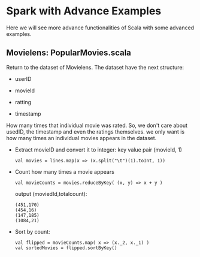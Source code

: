 # Spark with Advance Examples

Here we will see more advance functionalities of Scala with some advanced examples.

## Movielens: PopularMovies.scala 

Return to the dataset of Movielens. The dataset have the next structure:

- userID

- movieId

- ratting

- timestamp

How many times that individual movie was rated. So, we don't care about usedID, the timestamp and even the ratings themselves. we only want is how many times an individual movies appears in the dataset. 

- Extract movieID and convert it to integer: key value pair (movieId, 1)

      val movies = lines.map(x => (x.split("\t")(1).toInt, 1))

- Count how many times a movie appears   

      val movieCounts = movies.reduceByKey( (x, y) => x + y )
      
  output (moviedId,totalcount):
  
      (451,170)
      (454,16)
      (147,185)
      (1084,21)
   
- Sort by count:

      val flipped = movieCounts.map( x => (x._2, x._1) )
      val sortedMovies = flipped.sortByKey()


